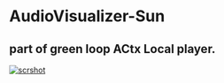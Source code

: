 # AudioVisualizer-Sun

## part of green loop ACtx Local player.
<a href="https://gultekinmg.github.io/GuiltyKing/WebRTC/voicefont/">![scrshot](https://gultekinmg.github.io/Sun/vis.jpg)</a>
